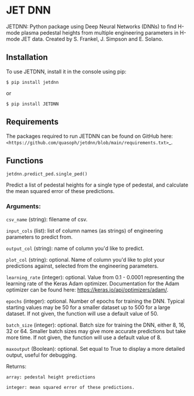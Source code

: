 # JET DNN

JETDNN: Python package using Deep Neural Networks (DNNs) to find H-mode plasma pedestal heights from multiple engineering parameters in H-mode JET data.
Created by S. Frankel, J. Simpson and E. Solano.

Installation
------------------

To use JETDNN, install it in the console using pip:
    
`$ pip install jetdnn`

or

`$ pip install JETDNN`

Requirements
------------------

The packages required to run JETDNN can be found on GitHub here: `<https://github.com/quasoph/jetdnn/blob/main/requirements.txt>`_.

Functions
------------------

`jetdnn.predict_ped.single_ped()`

Predict a list of pedestal heights for a single type of pedestal, and calculate the mean squared error of these predictions.

### Arguments:

`csv_name` (string): filename of csv.

`input_cols` (list): list of column names (as strings) of engineering parameters to predict from.

`output_col` (string): name of column you'd like to predict.

`plot_col` (string): optional. Name of column you'd like to plot your predictions against, selected from the engineering parameters.

`learning_rate` (integer): optional. Value from 0.1 - 0.0001 representing the learning rate of the Keras Adam optimizer.
    Documentation for the Adam optimizer can be found here: https://keras.io/api/optimizers/adam/.

`epochs` (integer): optional. Number of epochs for training the DNN. Typical starting values may be 50 for a smaller dataset up to 500 for a large dataset.
    If not given, the function will use a default value of 50.

`batch_size` (integer): optional. Batch size for training the DNN, either 8, 16, 32 or 64. Smaller batch sizes may give more accurate predictions but take more time.
    If not given, the function will use a default value of 8.

`maxoutput` (Boolean): optional. Set equal to True to display a more detailed output, useful for debugging.

Returns:

    array: pedestal height predictions
    
    integer: mean squared error of these predictions.
